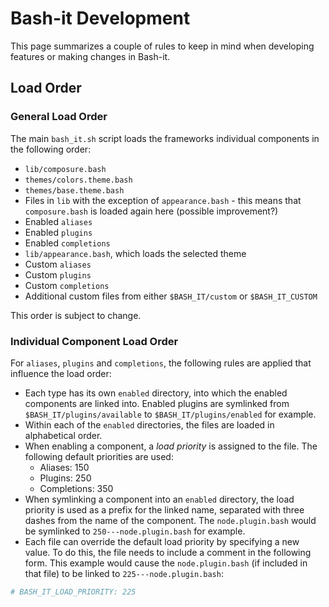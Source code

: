 # Bash-it Development

This page summarizes a couple of rules to keep in mind when developing features or making changes in Bash-it.

## Load Order

### General Load Order

The main `bash_it.sh` script loads the frameworks individual components in the following order:

* `lib/composure.bash`
* `themes/colors.theme.bash`
* `themes/base.theme.bash`
* Files in `lib` with the exception of `appearance.bash` - this means that `composure.bash` is loaded again here (possible improvement?)
* Enabled `aliases`
* Enabled `plugins`
* Enabled `completions`
* `lib/appearance.bash`, which loads the selected theme
* Custom `aliases`
* Custom `plugins`
* Custom `completions`
* Additional custom files from either `$BASH_IT/custom` or `$BASH_IT_CUSTOM`

This order is subject to change.

### Individual Component Load Order

For `aliases`, `plugins` and `completions`, the following rules are applied that influence the load order:

* Each type has its own `enabled` directory, into which the enabled components are linked into. Enabled plugins are symlinked from `$BASH_IT/plugins/available` to `$BASH_IT/plugins/enabled` for example.
* Within each of the `enabled` directories, the files are loaded in alphabetical order.
* When enabling a component, a _load priority_ is assigned to the file. The following default priorities are used:
    * Aliases: 150
    * Plugins: 250
    * Completions: 350
* When symlinking a component into an `enabled` directory, the load priority is used as a prefix for the linked name, separated with three dashes from the name of the component. The `node.plugin.bash` would be symlinked to `250---node.plugin.bash` for example.
* Each file can override the default load priority by specifying a new value. To do this, the file needs to include a comment in the following form. This example would cause the `node.plugin.bash` (if included in that file) to be linked to `225---node.plugin.bash`:

```bash
# BASH_IT_LOAD_PRIORITY: 225
```
